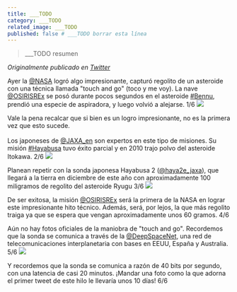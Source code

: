 ```yaml
---
title: ___TODO
category: ___TODO
related_image: ___TODO
published: false # ___TODO borrar esta línea
---
```

> ___TODO resumen

*Originalmente publicado en [Twitter](___TODO)*

<div class="card-tweets" dir="auto">
    <p>Ayer la <a class="entity-mention" href="https://twitter.com/NASA">@NASA</a> logró algo impresionante, capturó regolito de un asteroide con una técnica llamada "touch and go" (toco y me voy). La nave <a class="entity-mention" href="https://twitter.com/OSIRISREx">@OSIRISREx</a> se posó durante pocos segundos en el asteroide <a class="entity-hashtag" href="/hashtag/Bennu">#Bennu</a>, prendió una especie de aspiradora, y luego volvió a alejarse. 1/6 <span class="entity-image"><a href="https://pbs.twimg.com/media/Ek3JlkhXUAQILa2.png" target="_blank"><img src="https://pbs.twimg.com/media/Ek3JlkhXUAQILa2.png"></a></span></p>
    <p>Vale la pena recalcar que si bien es un logro impresionante, no es la primera vez que esto sucede. <br />
<br />
Los japoneses de <a class="entity-mention" href="https://twitter.com/JAXA_en">@JAXA_en</a> son expertos en este tipo de misiones. Su misión <a class="entity-hashtag" href="/hashtag/Hayabusa">#Hayabusa</a> tuvo éxito parcial y en 2010 trajo polvo del asteroide Itokawa. 2/6 <span class="entity-image"><a href="https://pbs.twimg.com/media/Ek3KMcmXYAEKB7V.png" target="_blank"><img src="https://pbs.twimg.com/media/Ek3KMcmXYAEKB7V.png"></a></span></p>
    <p>Planean repetir con la sonda japonesa Hayabusa 2 (<a class="entity-mention" href="https://twitter.com/haya2e_jaxa">@haya2e_jaxa</a>), que llegará a la tierra en diciembre de este año con aproximadamente 100 miligramos de regolito del asteroide Ryugu 3/6 <span class="entity-image"><a href="https://pbs.twimg.com/media/Ek3KuMtXIAAIxlF.png" target="_blank"><img src="https://pbs.twimg.com/media/Ek3KuMtXIAAIxlF.png"></a></span></p>
    <p>De ser exitosa, la misión <a class="entity-mention" href="https://twitter.com/OSIRISREx">@OSIRISREx</a> será la primera de la NASA en lograr este impresionante hito técnico. Además, será, por lejos, la que más regolito traiga ya que se espera que vengan aproximadamente unos 60 gramos. <span class="nop nop-end"> 4/6</span></p>
    <p>Aún no hay fotos oficiales de la maniobra de "touch and go". Recordemos que la sonda se comunica a través de la <a class="entity-mention" href="https://twitter.com/DeepSpaceNet">@DeepSpaceNet</a>, una red de telecomunicaciones interplanetaria con bases en EEUU, España y Australia. 5/6 <span class="entity-image"><a href="https://pbs.twimg.com/media/Ek3Lo2hWkAAco7Z.png" target="_blank"><img src="https://pbs.twimg.com/media/Ek3Lo2hWkAAco7Z.png"></a></span></p>
    <p>Y recordemos que la sonda se comunica a razón de 40 bits por segundo, con una latencia de casi 20 minutos. ¡Mandar una foto como la que adorna el primer tweet de este hilo le llevaría unos 10 días! <span class="nop nop-end"> 6/6</span></p>
    <p><a class="entity-mention entity-mention-first" href="https://twitter.com/threadreaderapp"></a></p>
</div>

